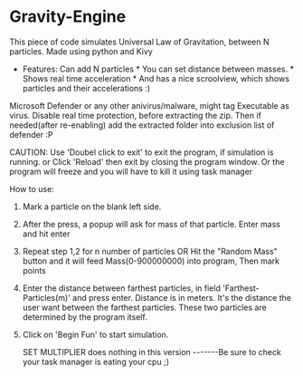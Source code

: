 # Gravity-Engine

This piece of code simulates Universal Law of Gravitation, between N particles. 
Made using python and Kivy

* Features:   Can add N particles
		  * You can set distance between masses.
		  * Shows real time acceleration
		  * And has a nice scroolview, which shows particles and their accelerations :)


Microsoft Defender or any other anivirus/malware, might tag Executable as virus.
Disable real time protection, before extracting the zip. Then if needed(after re-enabling) add the 
extracted folder into exclusion list of defender  :P


CAUTION: Use 'Doubel click to exit' to exit the program, if simulation is running.
	 	 or Click 'Reload' then exit by closing the program window.
	 	 Or the program will freeze and you will have to kill it using task manager


How to use:

1. Mark a particle on the blank left side.
2. After the press, a popup will ask for mass of that particle. Enter mass and hit enter
3. Repeat step 1,2 for n number of particles
   OR Hit the "Random Mass" button and it will feed Mass(0-900000000) into program,
   Then mark points
4. Enter the distance between farthest particles, in field 'Farthest-Particles(m)' and press enter.
   Distance is in meters. It's the distance the user want between the farthest particles. 
   These two particles are determined by the program itself. 
5. Click on 'Begin Fun' to start simulation.

	SET MULTIPLIER  does nothing in this version
-------Be sure to check your task manager is eating your cpu ;)
 


